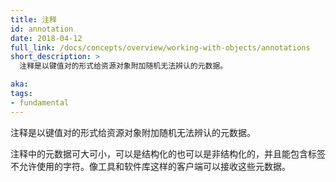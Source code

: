 ```yaml
---
title: 注释
id: annotation
date: 2018-04-12
full_link: /docs/concepts/overview/working-with-objects/annotations
short_description: >
  注释是以键值对的形式给资源对象附加随机无法辨认的元数据。

aka: 
tags:
- fundamental
---
```


<!--
---
title: Annotation
id: annotation
date: 2018-04-12
full_link: /docs/concepts/overview/working-with-objects/annotations
short_description: >
  A key-value pair that is used to attach arbitrary non-identifying metadata to objects.

aka: 
tags:
- fundamental
---
-->

<!--
 A key-value pair that is used to attach arbitrary non-identifying metadata to objects.
-->

 注释是以键值对的形式给资源对象附加随机无法辨认的元数据。

<!--more--> 

<!--
The metadata in an annotation can be small or large, structured or unstructured, and can include characters not permitted by labels. Clients such as tools and libraries can retrieve this metadata.
-->

注释中的元数据可大可小，可以是结构化的也可以是非结构化的，并且能包含标签不允许使用的字符。像工具和软件库这样的客户端可以接收这些元数据。

